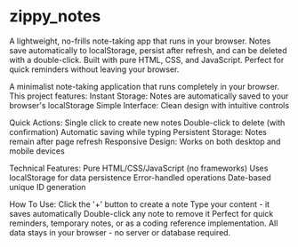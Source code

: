 # zippy_notes
A lightweight, no-frills note-taking app that runs in your browser. Notes save automatically to localStorage, persist after refresh, and can be deleted with a double-click. Built with pure HTML, CSS, and JavaScript. Perfect for quick reminders without leaving your browser.

A minimalist note-taking application that runs completely in your browser. This project features:
Instant Storage: Notes are automatically saved to your browser's localStorage
Simple Interface: Clean design with intuitive controls

Quick Actions:
Single click to create new notes
Double-click to delete (with confirmation)
Automatic saving while typing
Persistent Storage: Notes remain after page refresh
Responsive Design: Works on both desktop and mobile devices

Technical Features:
Pure HTML/CSS/JavaScript (no frameworks)
Uses localStorage for data persistence
Error-handled operations
Date-based unique ID generation

How To Use:
Click the '+' button to create a note
Type your content - it saves automatically
Double-click any note to remove it
Perfect for quick reminders, temporary notes, or as a coding reference implementation. All data stays in your browser - no server or database required.
